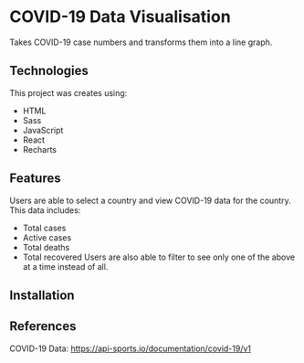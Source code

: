 # COVID-19 Data Visualisation
Takes COVID-19 case numbers and transforms them into a line graph. 

## Technologies
This project was creates using:
- HTML
- Sass
- JavaScript
- React
- Recharts

## Features
Users are able to select a country and view COVID-19 data for the country. This data includes:
- Total cases
- Active cases
- Total deaths
- Total recovered
Users are also able to filter to see only one of the above at a time instead of all. 

## Installation

## References
COVID-19 Data: https://api-sports.io/documentation/covid-19/v1

